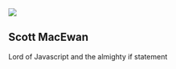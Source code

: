 <img src="https://1.gravatar.com/avatar/0de44969b9e2d2078281c5d1ea20bc9c?s=400">
<div id="bio">
<h2>Scott MacEwan</h2>
<p>
	Lord of Javascript and the almighty if statement
</p>
</div>